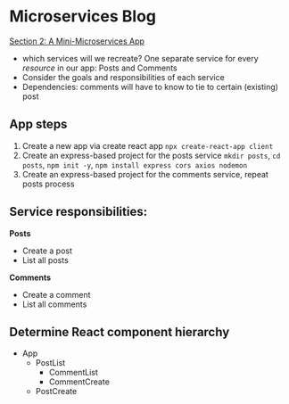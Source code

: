 # Microservices Blog

[Section 2: A Mini-Microservices App](https://www.udemy.com/course/microservices-with-node-js-and-react/)


- which services will we recreate? One separate service for every _resource_ in our app: Posts and Comments
- Consider the goals and responsibilities of each service
- Dependencies: comments will have to know to tie to certain (existing) post

## App steps
1. Create a new app via create react app `npx create-react-app client`
1. Create an express-based project for the posts service 
`mkdir posts`, `cd posts`, `npm init -y`,
`npm install express cors axios nodemon`
1. Create an express-based project for the comments service, repeat posts process

## Service responsibilities:

__Posts__
- Create a post
- List all posts

__Comments__
- Create a comment
- List all comments

## Determine React component hierarchy

- App
  - PostList
    - CommentList
    - CommentCreate
  - PostCreate